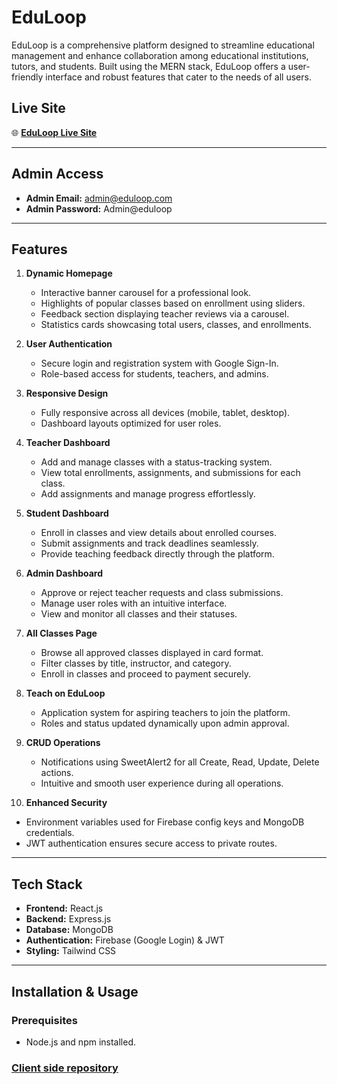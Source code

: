 # EduLoop

EduLoop is a comprehensive platform designed to streamline educational management and enhance collaboration among educational institutions, tutors, and students. Built using the MERN stack, EduLoop offers a user-friendly interface and robust features that cater to the needs of all users.

## Live Site

🌐 **[EduLoop Live Site](https://edu-loop.web.app/)**

---

## Admin Access

- **Admin Email:** admin@eduloop.com  
- **Admin Password:** Admin@eduloop  

---

## Features

1. **Dynamic Homepage**  
   - Interactive banner carousel for a professional look.  
   - Highlights of popular classes based on enrollment using sliders.  
   - Feedback section displaying teacher reviews via a carousel.  
   - Statistics cards showcasing total users, classes, and enrollments.

2. **User Authentication**  
   - Secure login and registration system with Google Sign-In.  
   - Role-based access for students, teachers, and admins.

3. **Responsive Design**  
   - Fully responsive across all devices (mobile, tablet, desktop).  
   - Dashboard layouts optimized for user roles.

4. **Teacher Dashboard**  
   - Add and manage classes with a status-tracking system.  
   - View total enrollments, assignments, and submissions for each class.  
   - Add assignments and manage progress effortlessly.

5. **Student Dashboard**  
   - Enroll in classes and view details about enrolled courses.  
   - Submit assignments and track deadlines seamlessly.  
   - Provide teaching feedback directly through the platform.

6. **Admin Dashboard**  
   - Approve or reject teacher requests and class submissions.  
   - Manage user roles with an intuitive interface.  
   - View and monitor all classes and their statuses.

7. **All Classes Page**  
   - Browse all approved classes displayed in card format.  
   - Filter classes by title, instructor, and category.  
   - Enroll in classes and proceed to payment securely.

8. **Teach on EduLoop**  
   - Application system for aspiring teachers to join the platform.  
   - Roles and status updated dynamically upon admin approval.

9. **CRUD Operations**  
   - Notifications using SweetAlert2 for all Create, Read, Update, Delete actions.  
   - Intuitive and smooth user experience during all operations.

10. **Enhanced Security**  
   - Environment variables used for Firebase config keys and MongoDB credentials.  
   - JWT authentication ensures secure access to private routes.

---

## Tech Stack

- **Frontend:** React.js  
- **Backend:** Express.js  
- **Database:** MongoDB  
- **Authentication:** Firebase (Google Login) & JWT  
- **Styling:** Tailwind CSS  

---

## Installation & Usage

### Prerequisites
- Node.js and npm installed.

### [Client side repository](https://github.com/Rasadul-Islam/edu-manage-client-side)

